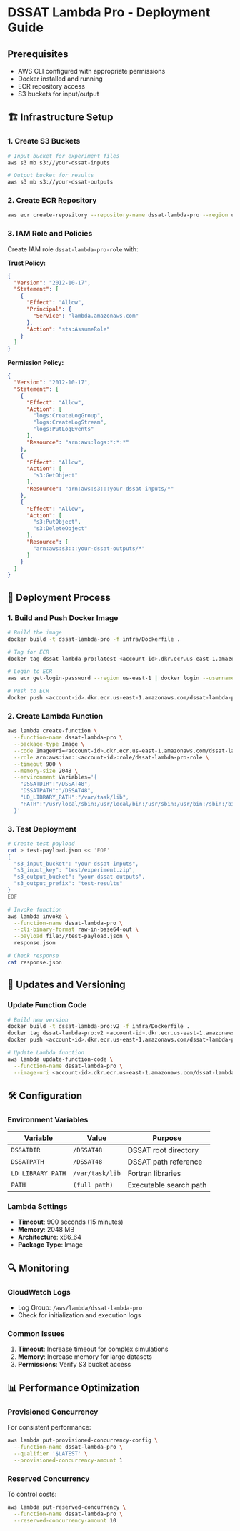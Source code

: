 # DSSAT Lambda Pro - Deployment Guide

## Prerequisites

- AWS CLI configured with appropriate permissions
- Docker installed and running
- ECR repository access
- S3 buckets for input/output

## 🏗️ Infrastructure Setup

### 1. Create S3 Buckets
```bash
# Input bucket for experiment files
aws s3 mb s3://your-dssat-inputs

# Output bucket for results
aws s3 mb s3://your-dssat-outputs
```

### 2. Create ECR Repository
```bash
aws ecr create-repository --repository-name dssat-lambda-pro --region us-east-1
```

### 3. IAM Role and Policies

Create IAM role `dssat-lambda-pro-role` with:

**Trust Policy:**
```json
{
  "Version": "2012-10-17",
  "Statement": [
    {
      "Effect": "Allow",
      "Principal": {
        "Service": "lambda.amazonaws.com"
      },
      "Action": "sts:AssumeRole"
    }
  ]
}
```

**Permission Policy:**
```json
{
  "Version": "2012-10-17",
  "Statement": [
    {
      "Effect": "Allow",
      "Action": [
        "logs:CreateLogGroup",
        "logs:CreateLogStream",
        "logs:PutLogEvents"
      ],
      "Resource": "arn:aws:logs:*:*:*"
    },
    {
      "Effect": "Allow",
      "Action": [
        "s3:GetObject"
      ],
      "Resource": "arn:aws:s3:::your-dssat-inputs/*"
    },
    {
      "Effect": "Allow",
      "Action": [
        "s3:PutObject",
        "s3:DeleteObject"
      ],
      "Resource": [
        "arn:aws:s3:::your-dssat-outputs/*"
      ]
    }
  ]
}
```

## 🚀 Deployment Process

### 1. Build and Push Docker Image
```bash
# Build the image
docker build -t dssat-lambda-pro -f infra/Dockerfile .

# Tag for ECR
docker tag dssat-lambda-pro:latest <account-id>.dkr.ecr.us-east-1.amazonaws.com/dssat-lambda-pro:latest

# Login to ECR
aws ecr get-login-password --region us-east-1 | docker login --username AWS --password-stdin <account-id>.dkr.ecr.us-east-1.amazonaws.com

# Push to ECR
docker push <account-id>.dkr.ecr.us-east-1.amazonaws.com/dssat-lambda-pro:latest
```

### 2. Create Lambda Function
```bash
aws lambda create-function \
  --function-name dssat-lambda-pro \
  --package-type Image \
  --code ImageUri=<account-id>.dkr.ecr.us-east-1.amazonaws.com/dssat-lambda-pro:latest \
  --role arn:aws:iam::<account-id>:role/dssat-lambda-pro-role \
  --timeout 900 \
  --memory-size 2048 \
  --environment Variables='{
    "DSSATDIR":"/DSSAT48",
    "DSSATPATH":"/DSSAT48",
    "LD_LIBRARY_PATH":"/var/task/lib",
    "PATH":"/usr/local/sbin:/usr/local/bin:/usr/sbin:/usr/bin:/sbin:/bin:/var/task/bin"
  }'
```

### 3. Test Deployment
```bash
# Create test payload
cat > test-payload.json << 'EOF'
{
  "s3_input_bucket": "your-dssat-inputs",
  "s3_input_key": "test/experiment.zip",
  "s3_output_bucket": "your-dssat-outputs",
  "s3_output_prefix": "test-results"
}
EOF

# Invoke function
aws lambda invoke \
  --function-name dssat-lambda-pro \
  --cli-binary-format raw-in-base64-out \
  --payload file://test-payload.json \
  response.json

# Check response
cat response.json
```

## 🔄 Updates and Versioning

### Update Function Code
```bash
# Build new version
docker build -t dssat-lambda-pro:v2 -f infra/Dockerfile .
docker tag dssat-lambda-pro:v2 <account-id>.dkr.ecr.us-east-1.amazonaws.com/dssat-lambda-pro:v2
docker push <account-id>.dkr.ecr.us-east-1.amazonaws.com/dssat-lambda-pro:v2

# Update Lambda function
aws lambda update-function-code \
  --function-name dssat-lambda-pro \
  --image-uri <account-id>.dkr.ecr.us-east-1.amazonaws.com/dssat-lambda-pro:v2
```

## 🛠️ Configuration

### Environment Variables
| Variable | Value | Purpose |
|----------|-------|---------|
| `DSSATDIR` | `/DSSAT48` | DSSAT root directory |
| `DSSATPATH` | `/DSSAT48` | DSSAT path reference |
| `LD_LIBRARY_PATH` | `/var/task/lib` | Fortran libraries |
| `PATH` | `(full path)` | Executable search path |

### Lambda Settings
- **Timeout**: 900 seconds (15 minutes)
- **Memory**: 2048 MB
- **Architecture**: x86_64
- **Package Type**: Image

## 🔍 Monitoring

### CloudWatch Logs
- Log Group: `/aws/lambda/dssat-lambda-pro`
- Check for initialization and execution logs

### Common Issues
1. **Timeout**: Increase timeout for complex simulations
2. **Memory**: Increase memory for large datasets
3. **Permissions**: Verify S3 bucket access

## 📊 Performance Optimization

### Provisioned Concurrency
For consistent performance:
```bash
aws lambda put-provisioned-concurrency-config \
  --function-name dssat-lambda-pro \
  --qualifier '$LATEST' \
  --provisioned-concurrency-amount 1
```

### Reserved Concurrency
To control costs:
```bash
aws lambda put-reserved-concurrency \
  --function-name dssat-lambda-pro \
  --reserved-concurrency-amount 10
```
